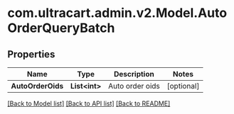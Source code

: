 
# com.ultracart.admin.v2.Model.AutoOrderQueryBatch

## Properties

Name | Type | Description | Notes
------------ | ------------- | ------------- | -------------
**AutoOrderOids** | **List&lt;int&gt;** | Auto order oids | [optional] 

[[Back to Model list]](../README.md#documentation-for-models)
[[Back to API list]](../README.md#documentation-for-api-endpoints)
[[Back to README]](../README.md)

